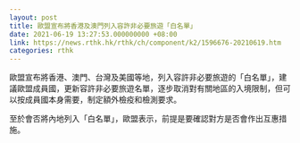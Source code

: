 ```yaml
---
layout: post
title: 歐盟宣布將香港及澳門列入容許非必要旅遊「白名單」
date: 2021-06-19 13:27:53.000000000 +08:00
link: https://news.rthk.hk/rthk/ch/component/k2/1596676-20210619.htm
categories: rthk
---
```


歐盟宣布將香港、澳門、台灣及美國等地，列入容許非必要旅遊的「白名單」，建議歐盟成員國，更新容許非必要旅遊名單，逐步取消對有關地區的入境限制，但可以按成員國本身需要，制定額外檢疫和檢測要求。

至於會否將內地列入「白名單」，歐盟表示，前提是要確認對方是否會作出互惠措施。

